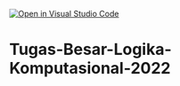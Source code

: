 [![Open in Visual Studio Code](https://classroom.github.com/assets/open-in-vscode-c66648af7eb3fe8bc4f294546bfd86ef473780cde1dea487d3c4ff354943c9ae.svg)](https://classroom.github.com/online_ide?assignment_repo_id=9300537&assignment_repo_type=AssignmentRepo)
# Tugas-Besar-Logika-Komputasional-2022